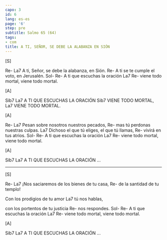 ```yaml
---
capo: 3
id: 6
lang: es-es
page: '6'
step: pre
subtitle: Salmo 65 (64)
tags:
- com
title: A TI, SEÑOR, SE DEBE LA ALABANZA EN SIÓN
---
```


[S]

Re-                                   La7
A ti, Señor, se debe la alabanza, en Sión.
                                    Re-
A ti se te cumple el voto, en Jerusalén.
Sol-                    Re-
A ti que escuchas la oración
              La7                Re-
viene todo mortal, viene todo mortal.

[A]

Sib7                     La7
A TI QUE ESCUCHAS LA ORACIÓN
Sib7
VIENE TODO MORTAL,
               La7
VIENE TODO MORTAL.

[A]

Re-                             La7
Pesan sobre nosotros nuestros pecados,
                           Re-
mas tú perdonas nuestras culpas.
                                    La7
Dichoso el que tú eliges, el que tú llamas,
              Re-
vivirá en tus atrios.
Sol-                    Re-
A ti que escuchas la oración
              La7                Re-
viene todo mortal, viene todo mortal.

[A]

Sib7                     La7
A TI QUE ESCUCHAS LA ORACIÓN ...

---

[S]

Re-                                 La7
¡Nos saciaremos de los bienes de tu casa,
                     Re-
de la santidad de tu templo!

Con los prodigios de tu amor
       La7
tú nos hablas,

con los portentos de tu justicia
      Re-
nos respondes.
Sol-                    Re-
A ti que escuchas la oración
              La7                Re-
viene todo mortal, viene todo mortal.

[A]

Sib7                     La7
A TI QUE ESCUCHAS LA ORACIÓN ...
